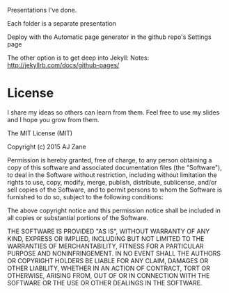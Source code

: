 Presentations I've done.

Each folder is a separate presentation

Deploy with the Automatic page generator in the github repo's Settings page

The other option is to get deep into Jekyll:
Notes: http://jekyllrb.com/docs/github-pages/

# License

I share my ideas so others can learn from them. Feel free to use my slides and I hope you grow from them.

The MIT License (MIT)

Copyright (c) 2015 AJ Zane

Permission is hereby granted, free of charge, to any person obtaining a copy of this software and associated documentation files (the "Software"), to deal in the Software without restriction, including without limitation the rights to use, copy, modify, merge, publish, distribute, sublicense, and/or sell copies of the Software, and to permit persons to whom the Software is furnished to do so, subject to the following conditions:

The above copyright notice and this permission notice shall be included in all copies or substantial portions of the Software.

THE SOFTWARE IS PROVIDED "AS IS", WITHOUT WARRANTY OF ANY KIND, EXPRESS OR IMPLIED, INCLUDING BUT NOT LIMITED TO THE WARRANTIES OF MERCHANTABILITY, FITNESS FOR A PARTICULAR PURPOSE AND NONINFRINGEMENT. IN NO EVENT SHALL THE AUTHORS OR COPYRIGHT HOLDERS BE LIABLE FOR ANY CLAIM, DAMAGES OR OTHER LIABILITY, WHETHER IN AN ACTION OF CONTRACT, TORT OR OTHERWISE, ARISING FROM, OUT OF OR IN CONNECTION WITH THE SOFTWARE OR THE USE OR OTHER DEALINGS IN THE SOFTWARE.